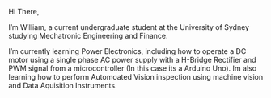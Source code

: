 Hi There, 
 
I’m William, a current undergraduate student at the University of Sydney studying Mechatronic Engineering and Finance.

I’m currently learning Power Electronics, including how to operate a DC motor using a single phase AC power supply with a H-Bridge Rectifier and PWM signal from a microcontroller (In this case its a Arduino Uno). Im also learning how to perform Automoated Vision inspection using machine vision and Data Aquisition Instruments. 


